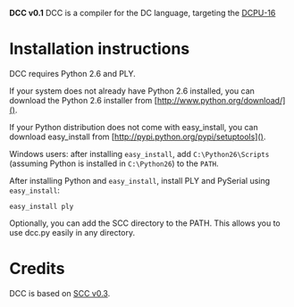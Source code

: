 **DCC v0.1**
DCC is a compiler for the DC language, targeting the [DCPU-16](http://0x10c.com/doc/dcpu-16.txt)


# Installation instructions

DCC requires Python 2.6 and PLY.

If your system does not already have Python 2.6 installed, you can download the
Python 2.6 installer from [http://www.python.org/download/]().

If your Python distribution does not come with easy_install, you can download
easy_install from [http://pypi.python.org/pypi/setuptools]().

Windows users: after installing `easy_install`, add `C:\Python26\Scripts` (assuming
Python is installed in `C:\Python26`) to the `PATH`.

After installing Python and `easy_install`, install PLY and PySerial using
`easy_install`:

    easy_install ply

Optionally, you can add the SCC directory to the PATH. This allows you to use
dcc.py easily in any directory.

# Credits
DCC is based on [SCC v0.3](https://github.com/zr40/scc).